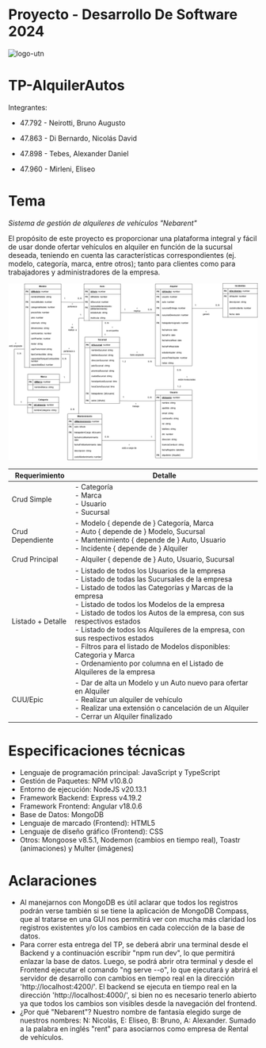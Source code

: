 # Proyecto - Desarrollo De Software 2024

![logo-utn](https://frro.cvg.utn.edu.ar/pluginfile.php/1/theme_snap/logo/1710991180/logo-utn-siglas.png)

# TP-AlquilerAutos

Integrantes:

- 47.792 - Neirotti, Bruno Augusto

- 47.863 - Di Bernardo, Nicolás David

- 47.898 - Tebes, Alexander Daniel

- 47.960 - Mirleni, Eliseo

# Tema

_Sistema de gestión de alquileres de vehículos "Nebarent"_

El propósito de este proyecto es proporcionar una plataforma integral y fácil de usar donde ofertar vehículos en alquiler en función de la sucursal deseada, teniendo en cuenta las características correspondientes (ej. modelo, categoría, marca, entre otros); tanto para clientes como para trabajadores y administradores de la empresa.

![modelo-dominio](https://raw.githubusercontent.com/nicodiber/DSW-TP-AlquilerAutos/refs/heads/main/assets/modelo-dominio.png)

| Requerimiento     | Detalle                                                                                                                                                                                                                                                                                                                                                                                                                                                                                                                |
| ----------------- | ---------------------------------------------------------------------------------------------------------------------------------------------------------------------------------------------------------------------------------------------------------------------------------------------------------------------------------------------------------------------------------------------------------------------------------------------------------------------------------------------------------------------- |
| Crud Simple       | - Categoría<br>- Marca<br>- Usuario<br>- Sucursal                                                                                                                                                                                                                                                                                                                                                                                                                                                                      |
| Crud Dependiente  | - Modelo { depende de } Categoría, Marca<br>- Auto { depende de } Modelo, Sucursal<br> - Mantenimiento { depende de } Auto, Usuario<br>- Incidente { depende de } Alquiler                                                                                                                                                                                                                                                                                                                                             |
| Crud Principal    | - Alquiler { depende de } Auto, Usuario, Sucursal                                                                                                                                                                                                                                                                                                                                                                                                                                                                      |
| Listado + Detalle | - Listado de todos los Usuarios de la empresa<br>- Listado de todas las Sucursales de la empresa<br>- Listado de todos las Categorías y Marcas de la empresa<br>- Listado de todos los Modelos de la empresa<br>- Listado de todos los Autos de la empresa, con sus respectivos estados<br>- Listado de todos los Alquileres de la empresa, con sus respectivos estados<br>- Filtros para el listado de Modelos disponibles: Categoria y Marca<br>- Ordenamiento por columna en el Listado de Alquileres de la empresa |
| CUU/Epic          | - Dar de alta un Modelo y un Auto nuevo para ofertar en Alquiler<br>- Realizar un alquiler de vehículo<br>- Realizar una extensión o cancelación de un Alquiler<br>- Cerrar un Alquiler finalizado                                                                                                                                                                                                                                                                                                                     |

# Especificaciones técnicas

- Lenguaje de programación principal: JavaScript y TypeScript
- Gestión de Paquetes: NPM v10.8.0
- Entorno de ejecución: NodeJS v20.13.1
- Framework Backend: Express v4.19.2
- Framework Frontend: Angular v18.0.6
- Base de Datos: MongoDB
- Lenguaje de marcado (Frontend): HTML5
- Lenguaje de diseño gráfico (Frontend): CSS
- Otros: Mongoose v8.5.1, Nodemon (cambios en tiempo real), Toastr (animaciones) y Multer (imágenes)

# Aclaraciones

- Al manejarnos con MongoDB es útil aclarar que todos los registros podrán verse también si se tiene la aplicación de MongoDB Compass, que al tratarse en una GUI nos permitirá ver con mucha más claridad los registros existentes y/o los cambios en cada colección de la base de datos.
- Para correr esta entrega del TP, se deberá abrir una terminal desde el Backend y a continuación escribir "npm run dev", lo que permitirá enlazar la base de datos. Luego, se podrá abrir otra terminal y desde el Frontend ejecutar el comando "ng serve --o", lo que ejecutará y abrirá el servidor de desarrollo con cambios en tiempo real en la dirección 'http://localhost:4200/'. El backend se ejecuta en tiempo real en la dirección 'http://localhost:4000/', si bien no es necesario tenerlo abierto ya que todos los cambios son visibles desde la navegación del frontend.
- ¿Por qué "Nebarent"? Nuestro nombre de fantasía elegido surge de nuestros nombres: N: Nicolás, E: Eliseo, B: Bruno, A: Alexander. Sumado a la palabra en inglés "rent" para asociarnos como empresa de Rental de vehículos.
